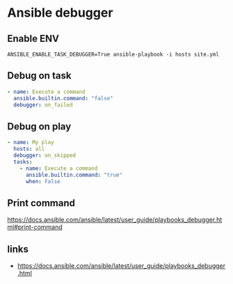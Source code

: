# Ansible debugger

## Enable ENV
`ANSIBLE_ENABLE_TASK_DEBUGGER=True ansible-playbook -i hosts site.yml`

## Debug on task
```yaml
- name: Execute a command
  ansible.builtin.command: "false"
  debugger: on_failed
```

## Debug on play
```yaml
- name: My play
  hosts: all
  debugger: on_skipped
  tasks:
    - name: Execute a command
      ansible.builtin.command: "true"
      when: False
```

## Print command
https://docs.ansible.com/ansible/latest/user_guide/playbooks_debugger.html#print-command

## links
* https://docs.ansible.com/ansible/latest/user_guide/playbooks_debugger.html
